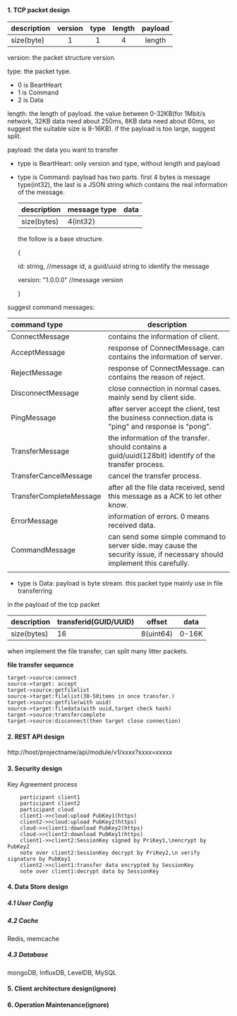 #### 1. TCP packet design

| description | version | type | length | payload |
| ----------- | :-----: | :--: | :----: | :-----: |
| size(byte)  |    1    |  1   |   4    | length  |

version: the packet structure version.

type: the packet type. 

- 0 is BeartHeart
- 1 is Command
- 2 is Data

length: the length of payload. the value between 0-32KB(for 1Mbit/s network, 32KB data need about 250ms, 8KB data need about 60ms, so suggest the suitable size is 8-16KB). if the payload is too large, suggest split.

payload: the data you want to transfer

- type is BeartHeart: only version and type, without length and payload

- type is Command: 
  payload has two parts. first 4 bytes is message type(int32), the last is a JSON string which contains the real information of the message.

  | description | message type | data |
  | ----------- | ------------ | ---- |
  | size(bytes) | 4(int32)     |      |

  the follow is a base structure.

  {

  	id: string, 			//message id, a guid/uuid string to identify the message
		
  	version: "1.0.0.0"		//message version

  }

suggest command messages:

| command type            | description                                                  |
| :---------------------- | ------------------------------------------------------------ |
| ConnectMessage          | contains the information of client.                          |
| AcceptMessage           | response of ConnectMessage. can contains the information of server. |
| RejectMessage           | response of ConnectMessage. can contains the reason of reject. |
| DisconnectMessage       | close connection in normal cases. mainly send by client side. |
| PingMessage             | after server accept the client, test the business connection.data is "ping" and response is "pong". |
| TransferMessage         | the information of the transfer. should contains a guid/uuid(128bit) identify of the transfer process. |
| TransferCancelMessage   | cancel the transfer process.                                 |
| TransferCompleteMessage | after all the file data received, send this message as a ACK to let other know. |
| ErrorMessage            | information of errors. 0 means received data.                |
| CommandMessage          | can send some simple command to server side. may cause the security issue, if necessary should implement this  carefully. |
|                         |                                                              |



- type is Data: payload is byte stream. this packet type mainly use in file transferring

in the payload of the tcp packet

| description | transferid(GUID/UUID) | offset    | data  |
| ----------- | --------------------- | --------- | ----- |
| size(bytes) | 16                    | 8(uint64) | 0-16K |

when implement the file transfer, can split many litter packets.

**file transfer sequence**

```sequence
target->source:connect
source->target: accept
target->source:getfilelist
source->target:filelist(30-50items in once transfer.)
target->source:getfile(with uuid)
source->target:filedata(with uuid,target check hash)
target->source:transfercomplete
target->source:disconnect(then target close connection)
```



#### 2. REST API design

http://host/projectname/api/module/v1/xxxx?xxxx=xxxxx



#### 3. Security design

Key Agreement process

```sequence
    participant client1
    participant client2
    participant cloud
    client1->>cloud:upload PubKey1(https)
    client2->>cloud:upload PubKey2(https)
    cloud->>client1:download PubKey2(https)
    cloud->>client2:download PubKey1(https)
    client1->>client2:SessionKey signed by PriKey1,\nencrypt by PubKey2
    note over client2:SessionKey decrypt by PriKey2,\n verify signature by PubKey1
    client2->>client1:transfer data encrypted by SessionKey
    note over client1:decrypt data by SessionKey
```




#### 4. Data Store design

##### 4.1 User Config



##### 4.2 Cache

Redis, memcache 

##### 4.3 Database

mongoDB, InfluxDB, LevelDB, MySQL

#### 5. Client architecture design(ignore)

#### 6. Operation Maintenance(ignore)